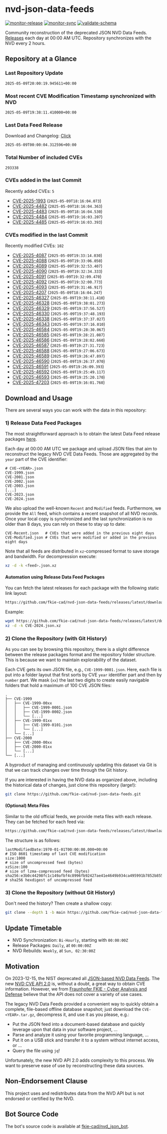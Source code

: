 # nvd-json-data-feeds

[![monitor-release](https://github.com/fkie-cad/nvd-json-data-feeds/actions/workflows/monitor_release.yml/badge.svg)](https://github.com/fkie-cad/nvd-json-data-feeds/actions/workflows/monitor_release.yml)
[![monitor-sync](https://github.com/fkie-cad/nvd-json-data-feeds/actions/workflows/monitor_sync.yml/badge.svg)](https://github.com/fkie-cad/nvd-json-data-feeds/actions/workflows/monitor_sync.yml)
[![validate-schema](https://github.com/fkie-cad/nvd-json-data-feeds/actions/workflows/validate_schema.yml/badge.svg)](https://github.com/fkie-cad/nvd-json-data-feeds/actions/workflows/validate_schema.yml)

Community reconstruction of the deprecated JSON NVD Data Feeds.
[Releases](https://github.com/fkie-cad/nvd-json-data-feeds/releases/latest) each day at 00:00 AM UTC.
Repository synchronizes with the NVD every 2 hours.

## Repository at a Glance

### Last Repository Update

```plain
2025-05-09T20:00:19.945611+00:00
```

### Most recent CVE Modification Timestamp synchronized with NVD

```plain
2025-05-09T19:38:11.410000+00:00
```

### Last Data Feed Release

Download and Changelog: [Click](https://github.com/fkie-cad/nvd-json-data-feeds/releases/latest)

```plain
2025-05-09T00:00:04.312596+00:00
```

### Total Number of included CVEs

```plain
293338
```

### CVEs added in the last Commit

Recently added CVEs: `5`

- [CVE-2025-1993](CVE-2025/CVE-2025-19xx/CVE-2025-1993.json) (`2025-05-09T18:16:04.073`)
- [CVE-2025-4482](CVE-2025/CVE-2025-44xx/CVE-2025-4482.json) (`2025-05-09T18:16:04.363`)
- [CVE-2025-4483](CVE-2025/CVE-2025-44xx/CVE-2025-4483.json) (`2025-05-09T18:16:04.530`)
- [CVE-2025-4484](CVE-2025/CVE-2025-44xx/CVE-2025-4484.json) (`2025-05-09T19:16:03.207`)
- [CVE-2025-4485](CVE-2025/CVE-2025-44xx/CVE-2025-4485.json) (`2025-05-09T19:16:03.393`)


### CVEs modified in the last Commit

Recently modified CVEs: `102`

- [CVE-2025-4087](CVE-2025/CVE-2025-40xx/CVE-2025-4087.json) (`2025-05-09T19:33:14.030`)
- [CVE-2025-4088](CVE-2025/CVE-2025-40xx/CVE-2025-4088.json) (`2025-05-09T19:33:06.050`)
- [CVE-2025-4089](CVE-2025/CVE-2025-40xx/CVE-2025-4089.json) (`2025-05-09T19:32:53.407`)
- [CVE-2025-4090](CVE-2025/CVE-2025-40xx/CVE-2025-4090.json) (`2025-05-09T19:32:34.333`)
- [CVE-2025-4091](CVE-2025/CVE-2025-40xx/CVE-2025-4091.json) (`2025-05-09T19:32:09.470`)
- [CVE-2025-4092](CVE-2025/CVE-2025-40xx/CVE-2025-4092.json) (`2025-05-09T19:32:00.773`)
- [CVE-2025-4093](CVE-2025/CVE-2025-40xx/CVE-2025-4093.json) (`2025-05-09T19:31:46.917`)
- [CVE-2025-4207](CVE-2025/CVE-2025-42xx/CVE-2025-4207.json) (`2025-05-09T18:16:04.247`)
- [CVE-2025-46327](CVE-2025/CVE-2025-463xx/CVE-2025-46327.json) (`2025-05-09T19:38:11.410`)
- [CVE-2025-46328](CVE-2025/CVE-2025-463xx/CVE-2025-46328.json) (`2025-05-09T19:38:01.273`)
- [CVE-2025-46329](CVE-2025/CVE-2025-463xx/CVE-2025-46329.json) (`2025-05-09T19:37:56.527`)
- [CVE-2025-46330](CVE-2025/CVE-2025-463xx/CVE-2025-46330.json) (`2025-05-09T19:37:48.193`)
- [CVE-2025-46338](CVE-2025/CVE-2025-463xx/CVE-2025-46338.json) (`2025-05-09T19:37:37.027`)
- [CVE-2025-46343](CVE-2025/CVE-2025-463xx/CVE-2025-46343.json) (`2025-05-09T19:37:16.010`)
- [CVE-2025-46584](CVE-2025/CVE-2025-465xx/CVE-2025-46584.json) (`2025-05-09T19:28:30.067`)
- [CVE-2025-46585](CVE-2025/CVE-2025-465xx/CVE-2025-46585.json) (`2025-05-09T19:28:21.087`)
- [CVE-2025-46586](CVE-2025/CVE-2025-465xx/CVE-2025-46586.json) (`2025-05-09T19:28:02.660`)
- [CVE-2025-46587](CVE-2025/CVE-2025-465xx/CVE-2025-46587.json) (`2025-05-09T19:27:31.723`)
- [CVE-2025-46588](CVE-2025/CVE-2025-465xx/CVE-2025-46588.json) (`2025-05-09T19:27:06.673`)
- [CVE-2025-46589](CVE-2025/CVE-2025-465xx/CVE-2025-46589.json) (`2025-05-09T19:26:47.897`)
- [CVE-2025-46590](CVE-2025/CVE-2025-465xx/CVE-2025-46590.json) (`2025-05-09T19:26:37.070`)
- [CVE-2025-46591](CVE-2025/CVE-2025-465xx/CVE-2025-46591.json) (`2025-05-09T19:26:09.393`)
- [CVE-2025-46592](CVE-2025/CVE-2025-465xx/CVE-2025-46592.json) (`2025-05-09T19:25:49.117`)
- [CVE-2025-46593](CVE-2025/CVE-2025-465xx/CVE-2025-46593.json) (`2025-05-09T19:25:20.170`)
- [CVE-2025-47203](CVE-2025/CVE-2025-472xx/CVE-2025-47203.json) (`2025-05-09T19:16:01.760`)


## Download and Usage

There are several ways you can work with the data in this repository:

### 1) Release Data Feed Packages

The most straightforward approach is to obtain the latest Data Feed release packages [here](https://github.com/fkie-cad/nvd-json-data-feeds/releases/latest).

Each day at 00:00 AM UTC we package and upload JSON files that aim to reconstruct the legacy NVD CVE Data Feeds.
Those are aggregated by the `year` part of the CVE identifier:

```
# CVE-<YEAR>.json
CVE-1999.json
CVE-2001.json
CVE-2002.json
CVE-2003.json
[...]
CVE-2023.json
CVE-2024.json
```

We also upload the well-known `Recent` and `Modified` feeds.
Furthermore, we provide the `All` feed, which contains a recent snapshot of all NVD records.
Once your local copy is synchronized and the last synchronization is no older than 8 days, you can rely on these to stay up to date:

```plain
CVE-Recent.json   # CVEs that were added in the previous eight days
CVE-Modified.json # CVEs that were modified or added in the previous eight days
```

Note that all feeds are distributed in `xz`-compressed format to save storage and bandwidth.
For decompression execute:

```sh
xz -d -k <feed>.json.xz
```

#### Automation using Release Data Feed Packages

You can fetch the latest releases for each package with the following static link layout:

```sh
https://github.com/fkie-cad/nvd-json-data-feeds/releases/latest/download/CVE-<YEAR>.json.xz
```

Example:

```sh
wget https://github.com/fkie-cad/nvd-json-data-feeds/releases/latest/download/CVE-2024.json.xz
xz -d -k CVE-2024.json.xz
```

### 2) Clone the Repository (with Git History)

As you can see by browsing this repository, there is a slight difference between the release packages format and the repository folder structure.
This is because we want to maintain explorability of the dataset.

Each CVE gets its own JSON file, e.g., `CVE-1999-0001.json`.
Here, each file is put into a folder layout that first sorts by CVE `year` identifier part and then by `number` part.
We mask (`xx`) the last two digits to create easily navigable folders that hold a maximum of 100 CVE JSON files:

```plain
.
├── CVE-1999
│   ├── CVE-1999-00xx
│   │   ├── CVE-1999-0001.json
│   │   ├── CVE-1999-0002.json
│   │   └── [...]
│   ├── CVE-1999-01xx
│   │   ├── CVE-1999-0101.json
│   │   └── [...]
│   └── [...]
├── CVE-2000
│   ├── CVE-2000-00xx
│   ├── CVE-2000-01xx
│   └── [...]
└── [...]
```

A byproduct of managing and continuously updating this dataset via Git is that we can track changes over time through the Git history.

If you are interested in having the NVD data as organized above, including the historical data of changes, just clone this repository (large!):

```sh
git clone https://github.com/fkie-cad/nvd-json-data-feeds.git
```

#### (Optional) Meta Files

Similar to the old official feeds, we provide meta files with each release. They can be fetched for each feed via:

```sh
https://github.com/fkie-cad/nvd-json-data-feeds/releases/latest/download/CVE-<YEAR>.meta
```

The structure is as follows:

```plain
lastModifiedDate:1970-01-01T00:00:00.000+00:00                          # ISO 8601 timestamp of last CVE modification
size:1000                                                               # size of uncompressed feed (bytes)
xzSize:100                                                              # size of lzma-compressed feed (bytes)
sha256:e3b0c44298fc1c149afbf4c8996fb92427ae41e4649b934ca495991b7852b855 # sha256 hexdigest of uncompressed feed
```

### 3) Clone the Repository (without Git History)

Don't need the history? Then create a shallow copy:

```sh
git clone --depth 1 -b main https://github.com/fkie-cad/nvd-json-data-feeds.git
```


## Update Timetable

* NVD Synchronization: `Bi-Hourly`, starting with `00:00:00Z`
* Release Packages: `Daily`, at `00:00:00Z`
* NVD Rebuilds: `Weekly`, at `Sun, 02:30:00Z`


## Motivation

On 2023-12-15, the NIST deprecated all [JSON-based NVD Data Feeds](https://nvd.nist.gov/vuln/data-feeds#divRetirementBanner-1).
The new [NVD CVE API 2.0](https://nvd.nist.gov/developers/vulnerabilities) is, without a doubt, a great way to obtain CVE information.
However, we from [Fraunhofer FKIE - Cyber Analysis and Defense](https://www.fkie.fraunhofer.de/en/departments/cad.html) believe that the API does not cover a variety of use cases.

The legacy NVD Data Feeds provided a convenient way to quickly obtain a complete, file-based offline database snapshot; just download the `CVE-<YEAR>.tar.gz`, decompress it, and use it as you please, e.g.:

- Put the JSON feed into a document-based database and quickly leverage upon that data in your software project, ...
- Parse and analyze it using your favorite programming language, ...
- Put it on a USB stick and transfer it to a system without internet access, or ...
- Query the file using `jq`!

Unfortunately, the new NVD API 2.0 adds complexity to this process.
We want to preserve ease of use by reconstructing these data sources.

## Non-Endorsement Clause

This project uses and redistributes data from the NVD API but is not endorsed or certified by the NVD.

## Bot Source Code

The bot's source code is available at [fkie-cad/nvd\_json\_bot](https://github.com/fkie-cad/nvd_json_bot).